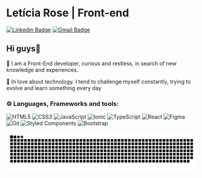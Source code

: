 # Letícia Rose | Front-end
[![Linkedin Badge](https://img.shields.io/badge/-Letícia_Rose-FF82AB?style=flat-square&logo=Linkedin&logoColor=white&link=https://www.linkedin.com/in/letíciarose/)](https://www.linkedin.com/in/letíciarose/) 
[![Gmail Badge](https://img.shields.io/badge/-leticia.rosedesanatana@gmail.com-FF82AB?style=flat-square&logo=Gmail&logoColor=white&link=mailto:leticia.rosedesanatana@gmail.com)](mailto:leticia.rosedesanatana@gmail.com)
####
## Hi guys🚀
<p>📕 I am a Front-End developer, curious and restless, in search of new knowledge and experiences.</p> 
<p>📗 In love about technology. I tend to challenge myself constantly, trying to evolve and learn something every day</p>
</p>

<h3 align="left">⚙ Languages, Frameworks and tools:</h3>

  ![HTML5](https://img.shields.io/badge/-HTML5-E34F26?style=flat-square&logo=html5&logoColor=white)
  ![CSS3](https://img.shields.io/badge/-CSS3-549FDE?style=flat-square&logo=css3&logoColor=white)
  ![JavaScript](https://img.shields.io/badge/-JavaScript-F7B93E?style=flat-square&logo=javascript&logoColor=fff)
  ![Ionic](https://img.shields.io/badge/-Ionic-84AAF7?style=flat-square&logo=ionic&logoColor=white)
  ![TypeScript](https://img.shields.io/badge/-TypeScript-3178C6?style=flat-square&logo=typescript&logoColor=fff)
  ![React](https://img.shields.io/badge/-React.js-45b8d8?style=flat-square&logo=react&logoColor=white)
  ![Figma](https://img.shields.io/badge/-Figma-F46255?style=flat-square&logo=figma&logoColor=white)
  ![Git](https://img.shields.io/badge/-Git-F05032?style=flat-square&logo=git&logoColor=white) 
  ![Styled Components](https://img.shields.io/badge/-Styled_Components-db7092?style=flat-square&logo=styled-components&logoColor=white)
  ![Bootstrap](https://img.shields.io/badge/-Bootstrap-533B78?style=flat-square&logo=bootstrap&logoColor=white)
  
  
   ![Snake animation](https://github.com/leticiarose/leticiarose/blob/output/github-contribution-grid-snake.svg)

 

<!--
**leticiarose/leticiarose** is a ✨ _special_ ✨ repository because its `README.md` (this file) appears on your GitHub profile.

Here are some ideas to get you started:

- 🔭 I’m currently working on ...
- 🌱 I’m currently learning ...
- 👯 I’m looking to collaborate on ...
- 🤔 I’m looking for help with ...
- 💬 Ask me about ...
- 📫 How to reach me: ...
- 😄 Pronouns: ...
- ⚡ Fun fact: ...
-->
